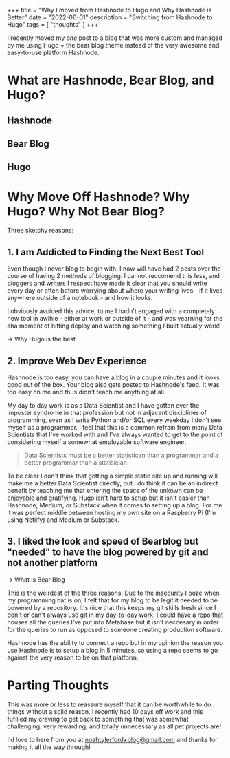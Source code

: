+++
title = "Why I moved from Hashnode to Hugo and Why Hashnode is Better"
date = "2022-06-01"
description = "Switching from Hashnode to Hugo"
tags = [
    "thoughts"
]
+++

I recently moved my _one_ post to a blog that was more custom and managed by me using Hugo + the bear blog theme instead of the very awesome and easy-to-use platform Hashnode.  

# What are Hashnode, Bear Blog, and Hugo?
## Hashnode
## Bear Blog
## Hugo 

# Why Move Off Hashnode? Why Hugo? Why Not Bear Blog?
Three sketchy reasons:

## 1. I am Addicted to Finding the Next Best Tool

Even though I never blog to begin with. I now will have had 2 posts over the course of having 2 methods of blogging. I cannot reccomend this less, and bloggers and writers I respect have made it clear that you should write every day or often before worrying about where your writing lives - if it lives anywhere outside of a notebook - and how it looks. 

I obviously avoided this advice, to me I hadn't engaged with a completely new tool in awihle - either at work or outside of it - and was yearning for the aha moment of hitting deploy and watching something _I_ built actually work! 

-> Why Hugo is the best 

## 2. Improve Web Dev Experience
Hashnode is too easy, you can have a blog in a couple minutes and it looks good out of the box. Your blog also gets posted to Hashnode's feed. It was too easy on me and thus didn't teach me anything at all.

My day to day work is as a Data Scientist and I have gotten over the imposter syndrome in that profession but not in adjacent disciplines of programming, even as I write Python and/or SQL every weekday I don't see myself as a programmer. I feel that this is a common refrain from many Data Scientists that I've worked with and I've always wanted to get to the point of considering myself a somewhat employable software engineer.

> Data Scientists must be a better statistican than a programmar and a better programmar than a statisician. 

To be clear I don't think that getting a simple static site up and running will make me a better Data Scientist directly, but I do think it can be an indirect benefit by teaching me that entering the space of the unkown can be enjoyable and gratifying. Hugo isn't hard to setup but it isn't easier than Hashnode, Medium, or Substack when it comes to setting up a blog. For me it was perfect middle between hosting my own site on a Raspberry Pi (I'm using Netlify) and Medium or Substack. 

## 3. I liked the look and speed of Bearblog but "needed" to have the blog powered by git and not another platform
-> What is Bear Blog

This is the weirdest of the three reasons. Due to the insecurity I ooze when my programming hat is on, I felt that for my blog to be legit it needed to be powered by a repository. It's nice that this keeps my git skills fresh since I don't or can't always use git in my day-to-day work. I could have a repo that houses all the queries I've put into Metabase but it isn't neccesary in order for the queries to run as opposed to someone creating production software. 

Hashnode has the ability to connect a repo but in my opinion the reason you use Hashnode is to setup a blog in 5 minutes, so using a repo seems to go against the very reason to be on that platform. 

# Parting Thoughts
This was more or less to reassure myself that it can be worthwhile to do things without a solid reason. I recently had 10 days off work and this fufilled my craving to get back to something that was somewhat challenging, very rewarding, and totally unnecessary as all pet projects are! 

I'd love to here from you at noahtylerford+blog@gmail.com and thanks for making it all the way through!
